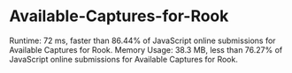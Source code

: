 # Available-Captures-for-Rook

Runtime: 72 ms, faster than 86.44% of JavaScript online submissions for Available Captures for Rook.
Memory Usage: 38.3 MB, less than 76.27% of JavaScript online submissions for Available Captures for Rook.
